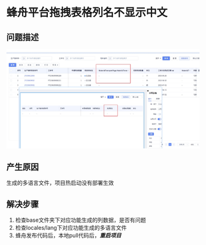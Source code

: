 # 蜂舟平台拖拽表格列名不显示中文
## 问题描述
![蜂舟平台拖拽表格列名不显示中文](../images/1.jpg)
## 产生原因
生成的多语言文件，项目热启动没有部署生效

## 解决步骤
1. 检查base文件夹下对应功能生成的列数据，是否有问题
2. 检查locales/lang下对应功能生成的多语言文件
3. 蜂舟发布代码后，本地pull代码后，***重启项目***